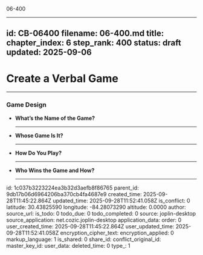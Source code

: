 06-400

---
id: CB-06400
filename: 06-400.md
title: 
chapter_index: 6
step_rank: 400
status: draft
updated: 2025-09-06
---

# Create a Verbal Game

---

### **Game Design**

- **What’s the Name of the Game?**  
  _____  

- **Whose Game Is It?**  
  _____  

- **How Do You Play?**  
  _____  

- **Who Wins the Game and How?**  
  _____  


id: 1c037b3223224ea3b32d3aefb8f86765
parent_id: 9db17b06d6964206ba370cb4fa4687e9
created_time: 2025-09-28T11:45:22.864Z
updated_time: 2025-09-28T11:52:41.058Z
is_conflict: 0
latitude: 30.43825590
longitude: -84.28073290
altitude: 0.0000
author: 
source_url: 
is_todo: 0
todo_due: 0
todo_completed: 0
source: joplin-desktop
source_application: net.cozic.joplin-desktop
application_data: 
order: 0
user_created_time: 2025-09-28T11:45:22.864Z
user_updated_time: 2025-09-28T11:52:41.058Z
encryption_cipher_text: 
encryption_applied: 0
markup_language: 1
is_shared: 0
share_id: 
conflict_original_id: 
master_key_id: 
user_data: 
deleted_time: 0
type_: 1